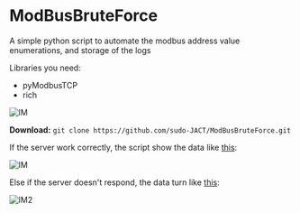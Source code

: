 # ModBusBruteForce
A simple python script to automate the modbus address value enumerations, and storage of the logs
<p>Libraries you need:</p>
<ul>
  <li>pyModbusTCP</li>
  <li>rich</li>
</ul>


![IM](https://user-images.githubusercontent.com/67701333/128315084-a1077a64-81b1-40d8-8076-25a2fd636add.png)



**Download:**
 `git clone https://github.com/sudo-JACT/ModBusBruteForce.git`

If the server work correctly, the script show the data like <a href="/src/success_log.txt">this</a>:


![IM](https://user-images.githubusercontent.com/67701333/128047469-f26bdc27-d6ce-443b-8bc4-78d0829a58a0.png)


Else if the server doesn't respond, the data turn like <a href="/src/unsuccess_log.txt">this</a>:


![IM2](https://user-images.githubusercontent.com/67701333/128047733-457e6f3e-5e94-4a90-b62f-74f22bd9e3ad.png)
